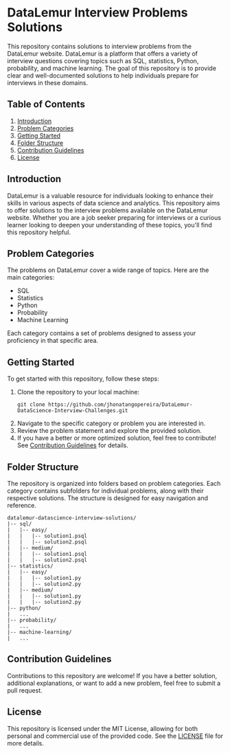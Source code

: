 # DataLemur Interview Problems Solutions

This repository contains solutions to interview problems from the DataLemur website. DataLemur is a platform that offers a variety of interview questions covering topics such as SQL, statistics, Python, probability, and machine learning. The goal of this repository is to provide clear and well-documented solutions to help individuals prepare for interviews in these domains.

## Table of Contents

1. [Introduction](#introduction)
2. [Problem Categories](#problem-categories)
3. [Getting Started](#getting-started)
4. [Folder Structure](#folder-structure)
5. [Contribution Guidelines](#contribution-guidelines)
6. [License](#license)

## Introduction

DataLemur is a valuable resource for individuals looking to enhance their skills in various aspects of data science and analytics. This repository aims to offer solutions to the interview problems available on the DataLemur website. Whether you are a job seeker preparing for interviews or a curious learner looking to deepen your understanding of these topics, you'll find this repository helpful.

## Problem Categories

The problems on DataLemur cover a wide range of topics. Here are the main categories:

* SQL
* Statistics
* Python
* Probability
* Machine Learning

Each category contains a set of problems designed to assess your proficiency in that specific area.

## Getting Started

To get started with this repository, follow these steps:

1. Clone the repository to your local machine:
   <pre><div class="bg-black rounded-md"><div class="p-4 overflow-y-auto"><code class="!whitespace-pre hljs language-bash">git clone https://github.com/jhonatangopereira/DataLemur-DataScience-Interview-Challenges.git
   </code></div></div></pre>
2. Navigate to the specific category or problem you are interested in.
3. Review the problem statement and explore the provided solution.
4. If you have a better or more optimized solution, feel free to contribute! See [Contribution Guidelines](#contribution-guidelines) for details.

## Folder Structure

The repository is organized into folders based on problem categories. Each category contains subfolders for individual problems, along with their respective solutions. The structure is designed for easy navigation and reference.

<pre><div class="bg-black rounded-md"><div class="p-4 overflow-y-auto"><code class="!whitespace-pre hljs language-lua">datalemur-datascience-interview-solutions/
|-- sql/
|   |-- easy/
|   |   |-- solution1.psql
|   |   |-- solution2.psql
|   |-- medium/
|   |   |-- solution1.psql
|   |   |-- solution2.psql
|-- statistics/
|   |-- easy/
|   |   |-- solution1.py
|   |   |-- solution2.py
|   |-- medium/
|   |   |-- solution1.py
|   |   |-- solution2.py
|-- python/
|   ...
|-- probability/
|   ...
|-- machine-learning/
|   ...
</code></div></div></pre>

## Contribution Guidelines

Contributions to this repository are welcome! If you have a better solution, additional explanations, or want to add a new problem, feel free to submit a pull request.

## License

This repository is licensed under the MIT License, allowing for both personal and commercial use of the provided code. See the [LICENSE](./LICENSE) file for more details.
